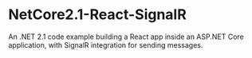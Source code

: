 # NetCore2.1-React-SignalR
An .NET 2.1 code example building a React app inside an ASP.NET Core application, with SignalR integration for sending messages.
